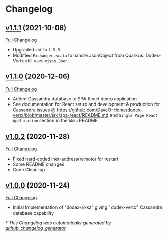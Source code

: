 # Changelog

## [v1.1.1](https://github.com/DaveO-Home/dodex-akka/tree/v1.1.1) (2021-10-06)

[Full Changelog](https://github.com/DaveO-Home/dodex-akka/compare/v1.1.0...v1.1.1)

* Upgraded `sbt` to `1.5.5`
* Modified `Exchanger.scala` to handle JsonObject from Quarkus. Dodex-Vertx still uses `mjson.Json`.

## [v1.1.0](https://github.com/DaveO-Home/dodex-akka/tree/v1.1.0) (2020-12-06)

[Full Changelog](https://github.com/DaveO-Home/dodex-akka/compare/v1.0.2...v1.1.0)

* Added Cassandra database to SPA React demo application
* See documentation for React setup and development & production for Cassandra issues @ <https://github.com/DaveO-Home/dodex-vertx/blob/master/src/spa-react/README.md> and `Single Page React Application` section in the `Akka` README.

## [v1.0.2](https://github.com/DaveO-Home/dodex-akka/tree/v1.0.2) (2020-11-28)

[Full Changelog](https://github.com/DaveO-Home/dodex-akka/compare/v1.0.0...v1.0.2)

* Fixed hard-coded inet-address(remote) for restart
* Some README changes
* Code Clean-up

## [v1.0.0](https://github.com/DaveO-Home/dodex-akka/tree/v1.0.0) (2020-11-24)

[Full Changelog](https://github.com/DaveO-Home/dodex-akka/compare/v1.0.0...v1.0.0)

* Initial Implementation of "dodex-akka" giving "dodex-vertx" Cassandra database capability


\* *This Changelog was automatically generated by [github_changelog_generator](https://github.com/github-changelog-generator/github-changelog-generator)*
